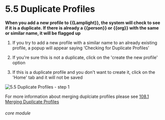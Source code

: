 # 5.5 Duplicate Profiles

**When you add a new profile to {{Lamplight}}, the system will check to see if it is a duplicate. If there is already a {{person}} or {{org}} with the same or similar name, it will be flagged up**

1. If you try to add a new profile with a similar name to an already existing profile, a popup will appear saying ‘Checking for Duplicate Profiles’

2. If you&#039;re sure this is not a duplicate, click on the &#039;create the new profile&#039; option

3. If this is a duplicate profile and you don&#039;t want to create it, click on the &#039;Home&#039; tab and it will not be saved

![5.5 Duplicate Profiles - step 1](5.5_Duplicate_Profiles_im_1.png)

For more information about merging duplciate profiles please see [108.1 Merging Duplicate Profiles](/help/index/p/108.1)


###### core module
